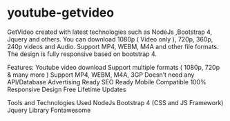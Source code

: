 # youtube-getvideo

GetVideo created with latest technologies such as NodeJs ,Bootstrap 4, Jquery and others. You can download 1080p ( Video only ), 720p, 360p, 240p videos and Audio. Support MP4, WEBM, M4A and other file formats. The design is fully responsive based on bootstrap 4.

Features:
Youtube video download
Support multiple formats ( 1080p, 720p & many more )
Support MP4, WEBM, M4A, 3GP
Doesn’t need any API/Database
Advertising Ready
SEO Ready
Mobile Compatible
100% Responsive Design
Free Lifetime Updates

Tools and Technologies Used
NodeJs
Bootstrap 4 (CSS and JS Framework)
Jquery Library
Fontawesome
